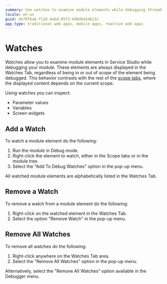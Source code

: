 ```yaml
---
summary: Use watches to examine module elements while debugging threads in your module.
locale: en-us
guid: de70f6a6-f126-4ebd-85f3-b98d0a5d613c
app_type: traditional web apps, mobile apps, reactive web apps
---
```


# Watches

Watches allow you to examine module elements in Service Studio while debugging your module. These elements are always displayed in the Watches Tab, regardless of being in or out of scope of the element being debugged. This behavior contrasts with the rest of the [scope tabs](<debugger-ui-reference.md#scope-tabs-area>), where the displayed content depends on the current scope.

Using watches you can inspect:

* Parameter values
* Variables
* Screen widgets


## Add a Watch

To watch a module element do the following:

1. Run the module in Debug mode.
1. Right-click the element to watch, either in the Scope tabs or in the module tree.
1. Select the "Add To Debug Watches" option in the pop-up menu. 

All watched module elements are alphabetically listed in the Watches Tab. 


## Remove a Watch

To remove a watch from a module element do the following:

1. Right-click on the watched element in the Watches Tab.
1. Select the option "Remove Watch" in the pop-up menu.


## Remove All Watches

To remove all watches do the following:

1. Right-click anywhere on the Watches Tab area.
1. Select the "Remove All Watches" option in the pop-up menu. 

Alternatively, select the "Remove All Watches" option available in the Debugger menu.

